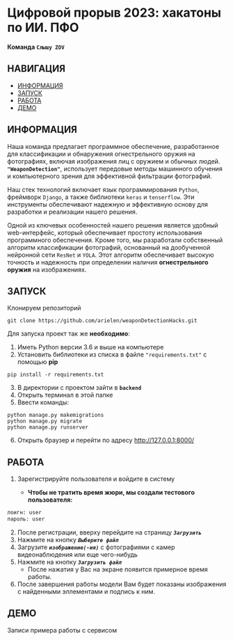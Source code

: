 # Цифровой прорыв 2023: хакатоны по ИИ. ПФО

**Команда `Слышу ZOV`**


## НАВИГАЦИЯ

- [ИНФОРМАЦИЯ](#ИНФОРМАЦИЯ)
- [ЗАПУСК](#ЗАПУСК)
- [РАБОТА](#РАБОТА)
- [ДЕМО](#ДЕМО)


## ИНФОРМАЦИЯ
Наша команда предлагает программное обеспечение, разработанное для классификации и обнаружения огнестрельного оружия на фотографиях, включая изображения лиц с оружием и обычных людей. **`"WeaponDetection"`**, использует передовые методы машинного обучения и компьютерного зрения для эффективной фильтрации фотографий.

Наш стек технологий включает язык программирования `Python`, фреймворк `Django`, а также библиотеки `keras` и `tenserflow`. Эти инструменты обеспечивают надежную и эффективную основу для разработки и реализации нашего решения.

Одной из ключевых особенностей нашего решения является удобный web-интерфейс, который обеспечивает простоту использования программного обеспечения. Кроме того, мы разработали собственный алгоритм классификации фотографий, основанный на дообученной нейронной сети `ResNet` и `YOLA`. Этот алгоритм обеспечивает высокую точность и надежность при определении наличия **огнестрельного оружия** на изображениях.


## ЗАПУСК

Клонируем репозиторий
```commandline
git clone https://github.com/arielen/weaponDetectionHacks.git
```

Для запуска проект так же **необходимо**:
1) Иметь Python версии 3.6 и выше на компьютере
2) Установить библиотеки из списка в файле `"requirements.txt"` с помощью **pip**
```commandline
pip install -r requirements.txt
```
3) В директории с проектом зайти в **`backend`**
4) Открыть терминал в этой папке
5) Ввести команды: 
```commandline
python manage.py makemigrations
python manage.py migrate
python manage.py runserver
```
6) Открыть браузер и перейти по адресу http://127.0.0.1:8000/

## РАБОТА
1) Зарегистрируйте пользователя и войдите в систему

    - **Чтобы не тратить время жюри, мы создали тестового пользователя:**
```sh
лоигн: user
пароль: user
```

2) После регистрации, вверху перейдите на страницу ***`Загрузить`***
3) Нажмите на кнопку ***`Выберите файл`***
4) Загрузите ***`изображение(-ия)`*** с фотографиями с камер видеонаблюдения или еще чего-нибудь
5) Нажмите на кнопку ***`Загрузить файл`***
   - После нажатия у Вас на экране появится примерное время работы.
6) После завершения работы модели Вам будет показаны изображения с найденными эллементами и подпись к ним.

## ДЕМО
Записи примера работы с сервисом
